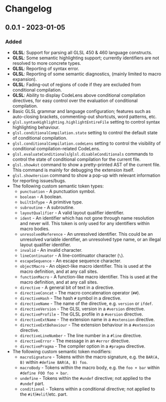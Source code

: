 # Changelog

## 0.0.1 - 2023-01-05
### Added
- **GLSL**: Support for parsing all GLSL 450 & 460 language constructs.
- **GLSL**: Some semantic highlighting support; currently identifiers are not resolved to more concrete types.
- **GLSL**: Reporting of syntax error.
- **GLSL**: Reporting of some semantic diagnostics, (mainly limited to macro expansion).
- **GLSL**: Fading-out of regions of code if they are excluded from conditional compilation.
- **GLSL**: Ability to display CodeLens above conditional compilation directives, for easy control over the evaluation of conditional compilation.
- Basic GLSL grammar and language configuration; features such as auto-closing brackets, commenting-out shortcuts, word patterns, etc.
- `glsl.syntaxHighlighting.highlightEntireFile` setting to control syntax highlighting behaviour.
- `glsl.conditionalCompilation.state` setting to control the default state of conditional compilation.
- `glsl.conditionalCompilation.codeLens` setting to control the visibility of conditional compilation-related CodeLens.
- `glsl.evaluateConditionals`/`glsl.disableConditionals` commands to control the state of conditional compilation for the current file.
- `glsl.showAst` command to show a pretty-printed AST of the current file. This command is mainly for debugging the extension itself.
- `glsl.showVersion` command to show a pop-up with relevant information for reporting issues/bugs.
- The following custom semantic token types:
    - `punctuation` - A punctuation symbol.
    - `boolean` - A boolean.
    - `builtInType` - A primitive type.
    - `subroutine` - A subroutine.
    - `layoutQualifier` - A valid layout qualifier identifier.
    - `ident` - An identifier which has not gone through name resolution and never will. This token is only used for any identifiers within macro bodies.
    - `unresolvedReference` - An unresolved identifier. This could be an unresolved variable identifier, an unresolved type name, or an illegal layout qualifier identifier.
    - `invalid` - An invalid character.
    - `lineContinuator` - A line-continuator character (`\`).
    - `escapeSequence` - An escape sequence character.
    - `objectMacro` - An object-like macro identifier. This is used at the macro definition, and at any call sites.
    - `functionMacro` - A function-like macro identifier. This is used at the macro definition, and at any call sites.
    - `directive` - A general bit of text in a directive.
    - `directiveConcat` - The macro concatenation operator (`##`).
    - `directiveHash` - The hash `#` symbol in a directive.
    - `directiveName` - The name of the directive, e.g. `version` or `ifdef`.
    - `directiveVersion` - The GLSL version in a `#version` directive.
    - `directiveProfile` - The GLSL profile in a `#version` directive.
    - `directiveExtName` - The extension name in a `#extension` directive.
    - `directiveExtBehaviour` - The extension behaviour in a `#extension` directive.
    - `directiveLineNumber` - The line number in a `#line` directive.
    - `directiveError` - The message in an `#error` directive.
    - `directivePragma` - The compiler option in a `#pragma` directive.
- The following custom semantic token modifiers:
    - `macroSignature` - Tokens within the macro signature, e.g. the `BAR(A, B)` within `#define BAR(A, B) foo`.
    - `macroBody` - Tokens within the macro body, e.g. the `foo + bar` within `#define FOO foo + bar`.
    - `undefine` - Tokens within the `#undef` directive; not applied to the `#undef` part.
    - `conditional` - Tokens within a conditional directive; not applied to the `#if`/`#elif`/etc. part.